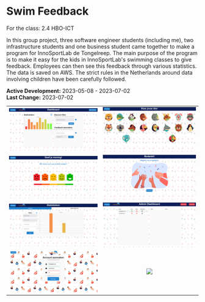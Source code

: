 # Swim Feedback
For the class: 2.4 HBO-ICT

In this group project, three software engineer students (including me), two infrastructure students and one business student came together to make a program for InnoSportLab de Tongelreep. The main purpose of the program is to make it easy for the kids in InnoSportLab's swimming classes to give feedback. Employees can then see this feedback through various statistics. The data is saved on AWS. The strict rules in the Netherlands around data involving children have been carefully followed.

**Active Development:** 2023-05-08 - 2023-07-02<br>
**Last Change:** 2023-07-02<br>

| | |
| :---: | :---: |
| ![](/Screenshots/1-Dashboard.png) | ![](/Screenshots/2-Feedback-Student_Select.png) |
| ![](/Screenshots/3-Feedback-Grade.png) | ![](/Screenshots/4-Feedback-Thanks.png) |
| ![](/Screenshots/5-Statistics-General.png) | ![](/Screenshots/6-Admin_Dashboard.png) |
| ![](/Screenshots/7-Register.png) | ![](/Screenshots/.png) |

